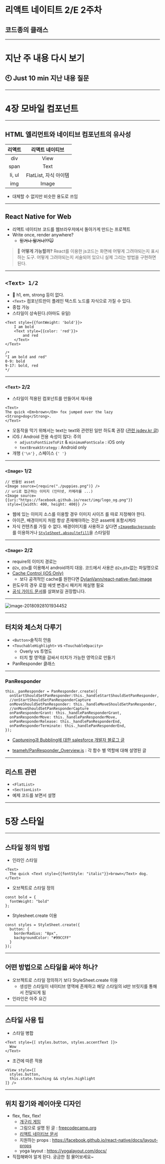 

# 리액트 네이티트 2/E 2주차
## 코드종의 클래스

---

# 지난 주 내용 다시 보기

## :clock10: Just 10 min 지난 내용 질문

---

# 4장 모바일 컴포넌트

---

## HTML 엘리먼트와 네이티브 컴포넌트의 유사성

| 리액트 |    리액트 네이티브    |
| :----: | :-------------------: |
|  div   |         View          |
|  span  |         Text          |
| li, ul | FlatList, 자식 아이템 |
|  img   |         Image         |

- 대체할 수 없지만 비슷한 용도로 쓰임

---

## React Native for Web

- 리액트 네이티브 코드를 웹브라우저에서 돌아가게 만드는 프로젝트
- Write once, render anywhere?
  - ~~믿거나 말거나??~~:scream_cat:
> :thinking: **어떻게 가능할까?**
> React를 이용한 js코드는 화면에 어떻게 그려야되는지 표시하는 도구. 어떻게 그려야되는지 서술되어 있으니 실제 그리는 방법을 구현하면 된다.

---

## `<Text> 1/2`

- :no_entry_sign: h1, em, strong 등이 없다.
- `<Text>` 컴포넌트만이 플레인 텍스트 노드를 자식으로 가질 수 있다.
- 중첩 가능
- 스타일이 상속된다.(아마도 유일)
```
<Text style={{fontWeight: 'bold'}}>
	I am bold
	<Text style={{color: 'red'}}>
		and red
	</Text>
</Text>

/*
"I am bold and red"
0-9: bold
9-17: bold, red
*/

```
---

### `<Text>` 2/2

- 스타일이 적용된 컴포넌트를 만들어서 재사용
```
<Text>
The quick <Em>brown</Em> fox jumped over the lazy <Strong>dog</Strong>.
</Text>
```
- 오동작을 막기 위해서는 text는 text와 관련된 일만 하도록 권장 ([관련 jsdev.kr 글](https://jsdev.kr/t/text/2491))
- iOS / Android 전용 속성이 많다: 주의
  - `adjustsFontSizeToFit` & `minimumFontScale` : iOS only
  - `textBreakStrategy`  : Android only
- 개행  `{'\n'}` , 스페이스 `{' '}`

---

### `<Image>` 1/2

```
// 번들된 asset
<Image source={require("./puppies.png")} />
// uri로 접근하는 이미지 (인터넷, 카메라롤 ...)
<Image source={{uri:"https://facebook.github.io/react/img/logo_og.png"}} 
 style={{width: 400, height: 400}} />
```
- 웹에 있는 이미지 소스를 이용할 경우 이미지 사이즈 를 따로 지정해야 한다.
- 아이콘, 배경이미지 처럼 항상 존재해야하는 것은 asset에 포함시켜라
- 자식 컨텐츠를 가질 수 없다. 배경이미지를 사용하고 싶다면  [`<ImageBackground>`](https://github.com/facebook/react-native/blob/master/Libraries/Image/ImageBackground.js) 를 이용하거나 [`StyleSheet.absoultefill`](https://facebook.github.io/react-native/docs/stylesheet#absolutefill)을 스타일링

---

### `<Image>` 2/2

- require의 이미지 경로는 
- `@2x`, `@3x`를 이용해서 android까지 대응. 코드에서 사용은 `@2x`,`@3x`없는 파일명으로
- [Cache Control (iOS Only)](https://facebook.github.io/react-native/docs/images#cache-control-ios-only)
  - 보다 공격적인 cache를 원한다면  [DylanVann/react-native-fast-image](https://github.com/DylanVann/react-native-fast-image)
- 윈도우의 경우 로컬 에셋 변경시 패키저 재실행 필요
- [공식 가이드 문서](https://facebook.github.io/react-native/docs/images)를 살펴보길 권장합니다.

---

![image-20180928101934452](https://ws4.sinaimg.cn/large/006tNc79gy1fvp1fr7okkj30x60j0gsk.jpg)

---

## 터치와 체스처 다루기

- `<Button>`솔직히 안씀
- `<TouchableHighlight>` vs `<TouchableOpacity>`
  - Overly vs 투명도
  - 터치 할 영역을 감싸서 터치가 가능한 영역으로 만들기
- PanResponder 클래스

---

### PanResponder
```
this._panResponder = PanResponder.create({
  onStartShouldSetPanResponder:this._handleStartShouldSetPanResponder,
  //onStartShouldSetPanResponderCapture
  onMoveShouldSetPanResponder: this._handleMoveShouldSetPanResponder,
  //onMoveShouldSetPanResponderCapture
  onPanResponderGrant: this._handlePanResponderGrant, 
  onPanResponderMove: this._handlePanResponderMove, 
  onPanResponderRelease: this._handlePanResponderEnd, 
  onPanResponderTerminate: this._handlePanResponderEnd,
});
```

- [Captureing과 Bubbling에 대한 salesforce 개발자 블로그 글](https://developer.salesforce.com/blogs/developer-relations/2017/08/depth-look-lightning-component-events.html)

- [teameh/PanResponder_Overview.js](https://gist.github.com/teameh/dd055d546a3bd8f85b9516840e3a45f3) : 각 함수 별 역할에 대해 설명된 글


---

## 리스트 관련
- `<FlatList>`
- `<SectionList>`
- 예제 코드를 보면서 설명

---

# 5장 스타일

---
## 스타일 정의 방법

- 인라인 스타일
```
<Text>
  The quick <Text style={{fontStyle: "italic"}}>brown</Text> dog.
</Text>
```
- 오브젝트로 스타일 정의
```
const bold = {
  fontWeight: "bold" 
};
```
- Stylesheet.create 이용
```
const styles = StyleSheet.create({ 
  button: {
    borderRadius: "8px",
    backgroundColor: "#99CCFF" 
  }
});
```

---

## 어떤 방법으로 스타일을 써야 하나?

- 오브젝트로 스타일 정의하기 보다 StyleSheet.create 이용
  - 생성한 스타일이 네이티브 영역에 존재하고 해당 스타일의 id만 브릿지를 통해서 전달되게 됨
- 인라인은 아주 요긴

---

## 스타일 사용 팁
- 스타일 병합
```
<Text style={[ styles.button, styles.accentText ]}>
  Wow
</Text>
```
- 조건에 따른 적용
```
<View style={[
  styles.button, 
  this.state.touching && styles.highlight
]} />
```

---

## 위치 잡기와 레이아웃 디자인
- flex, flex, flex!
  - [개구리 게임](https://flexboxfroggy.com/#ko)
  - 그림으로 설명 된 글 : [freecodecamp.org](https://medium.freecodecamp.org/the-complete-illustrated-flexbox-tutorial-d35c085dbf35)
  - [리액트 네이티브 문서](https://facebook.github.io/react-native/docs/flexbox)
  - 지원하는 props : https://facebook.github.io/react-native/docs/layout-props
  - yoga layout : https://yogalayout.com/docs/
- 직접해봐야 알게 된다. 궁금한 점 물어보세요~



